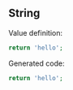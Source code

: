 ## String

Value definition:

```php
return 'hello'; 
```

Generated code:

```php
return 'hello';
```
